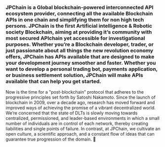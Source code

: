 ### JPChain is a Global blockchain-powered interconnected API ecosystem provider, connecting all the available Blockchain APIs in one chain and simplifying them for non high tech persons. JPChain is the first Artificial intelligence & Robotic society Blockchain, aiming at providing it’s community with most secured APIchain yet accessible for investigational purposes. Whether you’re a Blockchain developer, trader, or just passionate about all things the new revolution economy offers, JPChain has APIs available that are designed to make your development journey smoother and faster. Whether you want to develop a personal trading bot, payments application, or business settlement solution, JPChain will make APIs available that can help you get started.
Now is the time for a "post-blockchain" protocol that adheres to the progressive principles set forth by Satoshi Nakamoto. Since the launch of blockchain in 2009, over a decade ago, research has moved forward and improved ways of achieving the promise of a vibrant decentralized world. We’re concerned that the state of DLTs is slowly moving towards centralized, permissioned, and leader-based environments in which a small number of individuals are in control of each network, thereby creating liabilities and single points of failure. In contrast, at JPChain, we cultivate an open culture, a scientific approach, and a constant flow of ideas that can guarantee true progression of the domain.
 👋

<!--
**jpchain/jpchain** is a ✨ _special_ ✨ repository because its `README.md` (this file) appears on your GitHub profile.

Here are some ideas to get you started:

- 🔭 I’m currently working on ...
- 🌱 I’m currently learning ...
- 👯 I’m looking to collaborate on ...
- 🤔 I’m looking for help with ...
- 💬 Ask me about ...
- 📫 How to reach me: ...
- 😄 Pronouns: ...
- ⚡ Fun fact: ...
-->
